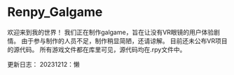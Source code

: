 # Renpy_Galgame
欢迎来到我的世界！
我们正在制作galgame，旨在让没有VR眼镜的用户体验剧情。
由于参与制作的人员不足，制作稍显简陋，还请谅解。
目前还未公布VR项目的源代码。
所有游戏文件都在库里可见，源代码均在.rpy文件中。

更新日志：
20231212：懒
